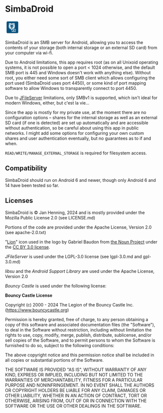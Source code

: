 # SimbaDroid

![App logo](app/src/main/res/mipmap-mdpi/ic_launcher.png)

SimbaDroid is an SMB server for Android, allowing you to access the contents of your storage (both
internal storage or an external SD card) from your computer via wi-fi.

Due to Android limitations, this app requires root (as on all Unixoid operating systems, it is not
possible to open a port < 1024 otherwise, and the default SMB port is 445 and Windows doesn't work
with anything else). Without root, you either need some sort of SMB client which allows configuring
the port used (SimbaDroid uses port 4450), or some kind of port mapping software to allow Windows to
transparently connect to port 4450.

Due to [JFileServer](https://github.com/FileSysOrg/jfileserver) limitations, only SMBv1 is
supported, which isn't ideal for modern Windows, either, but c'est la vie…

Since the app is mostly for my private use, at the moment there are no configuration options –
shares for the internal storage as well as an external SD card (if one is detected) are set up
automatically and are accessible without authentication, so be careful about using this app in
public networks. I might add some options for configuring your own custom shares and user
authentication eventually, but no guarantees as to if and when.

`READ/WRITE/MANAGE_EXTERNAL_STORAGE` is required for filesystem access.

## Compatibility

SimbaDroid should run on Android 6 and newer, though only Android 6 and 14 have been tested so far.

## Licenses

SimbaDroid is © Jan Henning, 2024 and is mostly provided under the Mozilla Public License 2.0
(see LICENSE.md)

Portions of the code are provided under the Apache License, Version 2.0 (see apache-2.0.txt)

"[Lion](https://thenounproject.com/icon/lion-6029941/)" icon used in the logo by Gabriel Baudon
from [the Noun Project](https://thenounproject.com/)  under the
[CC BY 3.0 license](https://creativecommons.org/licenses/by/3.0/).

_JFileServer_ is used under the LGPL-3.0 license (see lgpl-3.0.md and gpl-3.0.md)

_libsu_ and the _Android Support Library_ are used under the Apache License, Version 2.0

_Bouncy Castle_ is used under the following license:

**Bouncy Castle License**

Copyright (c) 2000 - 2024 The Legion of the Bouncy Castle Inc. (https://www.bouncycastle.org)

Permission is hereby granted, free of charge, to any person obtaining a copy of this software and
associated documentation files (the "Software"), to deal in the Software without restriction,
including without limitation the rights to use, copy, modify, merge, publish, distribute,
sublicense, and/or sell copies of the Software, and to permit persons to whom the Software is
furnished to do so, subject to the following conditions:

The above copyright notice and this permission notice shall be included in all copies or substantial
portions of the Software.

THE SOFTWARE IS PROVIDED "AS IS", WITHOUT WARRANTY OF ANY KIND, EXPRESS OR IMPLIED, INCLUDING BUT
NOT LIMITED TO THE WARRANTIES OF MERCHANTABILITY, FITNESS FOR A PARTICULAR PURPOSE AND
NONINFRINGEMENT. IN NO EVENT SHALL THE AUTHORS OR COPYRIGHT HOLDERS BE LIABLE FOR ANY CLAIM,
DAMAGES OR OTHER LIABILITY, WHETHER IN AN ACTION OF CONTRACT, TORT OR OTHERWISE, ARISING FROM, OUT
OF OR IN CONNECTION WITH THE SOFTWARE OR THE USE OR OTHER DEALINGS IN THE SOFTWARE. 